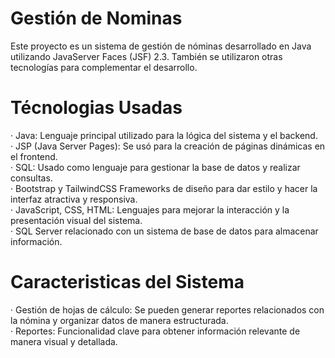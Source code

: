 <h1> Gestión de Nominas </h1>
<p> Este proyecto es un sistema de gestión de nóminas desarrollado en Java utilizando JavaServer Faces (JSF) 2.3. También se utilizaron otras tecnologías para complementar el desarrollo. </p>  

<h1> Técnologias Usadas </h1>
· Java: Lenguaje principal utilizado para la lógica del sistema y el backend. </br>
· JSP (Java Server Pages): Se usó para la creación de páginas dinámicas en el frontend. </br>
· SQL: Usado como lenguaje para gestionar la base de datos y realizar consultas. </br>
· Bootstrap y TailwindCSS Frameworks de diseño para dar estilo y hacer la interfaz atractiva y responsiva. </br>
· JavaScript, CSS, HTML: Lenguajes para mejorar la interacción y la presentación visual del sistema. </br>
· SQL Server relacionado con un sistema de base de datos para almacenar información. </br>

<h1> Caracteristicas del Sistema </h1>
· Gestión de hojas de cálculo: Se pueden generar reportes relacionados con la nómina y organizar datos de manera estructurada. </br>
· Reportes: Funcionalidad clave para obtener información relevante de manera visual y detallada. </br>
